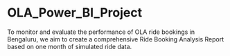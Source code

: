 # OLA_Power_BI_Project
To monitor and evaluate the performance of OLA ride bookings in Bengaluru, we aim to create a comprehensive Ride Booking Analysis Report based on one month of simulated ride data.
